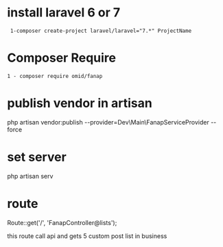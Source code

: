  # install laravel 6 or 7
     1-composer create-project laravel/laravel="7.*" ProjectName
      
 
 # Composer Require

    1 - composer require omid/fanap

# publish vendor in artisan
  
  php artisan vendor:publish --provider=Dev\Main\FanapServiceProvider --force
  

# set server
 
 php artisan serv
 

# route

 Route::get('/', 'FanapController@lists');
 
 this route call api and gets 5 custom post list in business
 
